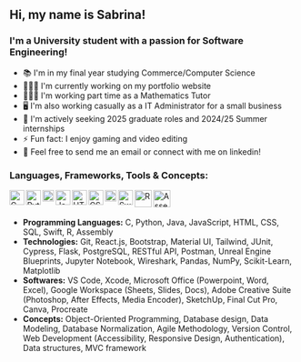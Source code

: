 ## Hi, my name is Sabrina!

### I'm a University student with a passion for Software Engineering!

- 📚 I'm in my final year studying Commerce/Computer Science
- 👩🏻‍💻 I'm currently working on my portfolio website
- 👩🏻‍🏫 I'm working part time as a Mathematics Tutor
- 🖥️ I'm also working casually as a IT Administrator for a small business
- 🏢 I'm actively seeking 2025 graduate roles and 2024/25 Summer internships
- ⚡ Fun fact: I enjoy gaming and video editing
- 📨 Feel free to send me an email or connect with me on linkedin!

### Languages, Frameworks, Tools & Concepts:
<img align="left" alt="C" width="26px" src="https://upload.wikimedia.org/wikipedia/commons/thumb/1/18/C_Programming_Language.svg/800px-C_Programming_Language.svg.png" />
<img align="left" alt="Python" width="26px" src="https://styles.redditmedia.com/t5_3evbu/styles/communityIcon_78eetq3tym861.png" />
<img align="left" alt="Java" width="20px" src="https://static-00.iconduck.com/assets.00/java-icon-1511x2048-6ikx8301.png" />
<img align="left" alt="Javascript" width="26px" src="https://images.vexels.com/media/users/3/166403/isolated/preview/a5a33bf3004830a2bd581e9fa65de660-javascript-programming-language-icon.png" />
<img align="left" alt="HTML" width="26px" src="https://cdn-icons-png.flaticon.com/512/732/732212.png" />
<img align="left" alt="CSS" width="26px" src="https://static-00.iconduck.com/assets.00/file-type-css-icon-1806x2048-r5fwjl3p.png" />
<img align="left" alt="SQL" width="20px" src="https://static-00.iconduck.com/assets.00/sql-database-generic-icon-1521x2048-d0vdpxpg.png"/>
<img align="left" alt="Swift" width="26px" src="https://static-00.iconduck.com/assets.00/swift-icon-2048x1835-n6v4a22o.png"/>
<img align="left" alt="R" width="30px" src="https://cdn.icon-icons.com/icons2/2699/PNG/512/r_project_official_logo_icon_170811.png"/>
<img align="left" alt="Assembly" width="30px" src="https://static-00.iconduck.com/assets.00/assembly-icon-2048x2048-wspx42mf.png"/>
<br />
<br />

- **Programming Languages:** C, Python, Java, JavaScript, HTML, CSS, SQL, Swift, R, Assembly
- **Technologies:** Git, React.js, Bootstrap, Material UI, Tailwind, JUnit, Cypress, Flask, PostgreSQL, RESTful API, Postman, Unreal Engine Blueprints, Jupyter Notebook, Wireshark, Pandas, NumPy, Scikit-Learn, Matplotlib
- **Softwares:** VS Code, Xcode, Microsoft Office (Powerpoint, Word, Excel), Google Workspace (Sheets, Slides, Docs), Adobe Creative Suite (Photoshop, After Effects, Media Encoder), SketchUp, Final Cut Pro, Canva, Procreate
- **Concepts:** Object-Oriented Programming, Database design, Data Modeling, Database Normalization, Agile Methodology, Version Control, Web Development (Accessibility, Responsive Design, Authentication), Data structures, MVC framework
